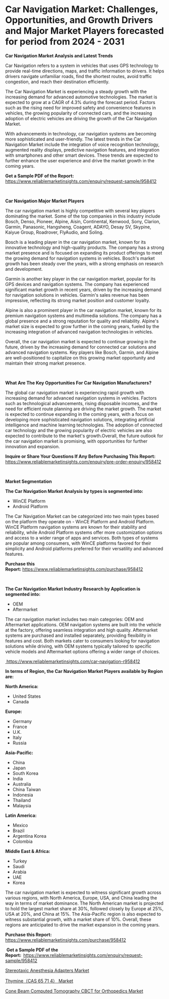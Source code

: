<p><h1>Car Navigation Market: Challenges, Opportunities, and Growth Drivers and Major Market Players forecasted for period from 2024 - 2031</h1></p><p><strong>Car Navigation Market Analysis and Latest Trends</strong></p>
<p><p>Car Navigation refers to a system in vehicles that uses GPS technology to provide real-time directions, maps, and traffic information to drivers. It helps drivers navigate unfamiliar roads, find the shortest routes, avoid traffic congestion, and reach their destination efficiently.</p><p>The Car Navigation Market is experiencing a steady growth with the increasing demand for advanced automotive technologies. The market is expected to grow at a CAGR of 4.3% during the forecast period. Factors such as the rising need for improved safety and convenience features in vehicles, the growing popularity of connected cars, and the increasing adoption of electric vehicles are driving the growth of the Car Navigation Market.</p><p>With advancements in technology, car navigation systems are becoming more sophisticated and user-friendly. The latest trends in the Car Navigation Market include the integration of voice recognition technology, augmented reality displays, predictive navigation features, and integration with smartphones and other smart devices. These trends are expected to further enhance the user experience and drive the market growth in the coming years.</p></p>
<p><strong>Get a Sample PDF of the Report:&nbsp;</strong> <a href="https://www.reliablemarketinsights.com/enquiry/request-sample/958412">https://www.reliablemarketinsights.com/enquiry/request-sample/958412</a></p>
<p>&nbsp;</p>
<p><strong>Car Navigation Major Market Players</strong></p>
<p><p>The car navigation market is highly competitive with several key players dominating the market. Some of the top companies in this industry include Bosch, Denso, Pioneer, Alpine, Aisin, Continental, Kenwood, Sony, Clarion, Garmin, Panasonic, Hangsheng, Coagent, ADAYO, Desay SV, Skypine, Kaiyue Group, Roadrover, FlyAudio, and Soling.</p><p>Bosch is a leading player in the car navigation market, known for its innovative technology and high-quality products. The company has a strong market presence and is focused on expanding its product offerings to meet the growing demand for navigation systems in vehicles. Bosch's market growth has been steady over the years, with a strong emphasis on research and development.</p><p>Garmin is another key player in the car navigation market, popular for its GPS devices and navigation systems. The company has experienced significant market growth in recent years, driven by the increasing demand for navigation solutions in vehicles. Garmin's sales revenue has been impressive, reflecting its strong market position and customer loyalty.</p><p>Alpine is also a prominent player in the car navigation market, known for its premium navigation systems and multimedia solutions. The company has a global presence and a strong reputation for quality and reliability. Alpine's market size is expected to grow further in the coming years, fueled by the increasing integration of advanced navigation technologies in vehicles.</p><p>Overall, the car navigation market is expected to continue growing in the future, driven by the increasing demand for connected car solutions and advanced navigation systems. Key players like Bosch, Garmin, and Alpine are well-positioned to capitalize on this growing market opportunity and maintain their strong market presence.</p></p>
<p>&nbsp;</p>
<p><strong>What Are The Key Opportunities For Car Navigation Manufacturers?</strong></p>
<p><p>The global car navigation market is experiencing rapid growth with increasing demand for advanced navigation systems in vehicles. Factors such as technological advancements, rising disposable incomes, and the need for efficient route planning are driving the market growth. The market is expected to continue expanding in the coming years, with a focus on developing more sophisticated navigation solutions, integrating artificial intelligence and machine learning technologies. The adoption of connected car technology and the growing popularity of electric vehicles are also expected to contribute to the market's growth.Overall, the future outlook for the car navigation market is promising, with opportunities for further innovation and expansion.</p></p>
<p><strong>Inquire or Share Your Questions If Any Before Purchasing This Report:</strong> <a href="https://www.reliablemarketinsights.com/enquiry/pre-order-enquiry/958412">https://www.reliablemarketinsights.com/enquiry/pre-order-enquiry/958412</a></p>
<p>&nbsp;</p>
<p><strong>Market Segmentation</strong></p>
<p><strong>The Car Navigation Market Analysis by types is segmented into:</strong></p>
<p><ul><li>WinCE Platform</li><li>Android Platform</li></ul></p>
<p><p>The Car Navigation Market can be categorized into two main types based on the platform they operate on - WinCE Platform and Android Platform. WinCE Platform navigation systems are known for their stability and reliability, while Android Platform systems offer more customization options and access to a wider range of apps and services. Both types of systems are popular among consumers, with WinCE platforms favored for their simplicity and Android platforms preferred for their versatility and advanced features.</p></p>
<p><strong>Purchase this Report:&nbsp;</strong><a href="https://www.reliablemarketinsights.com/purchase/958412">https://www.reliablemarketinsights.com/purchase/958412</a></p>
<p>&nbsp;</p>
<p><strong>The Car Navigation Market Industry Research by Application is segmented into:</strong></p>
<p><ul><li>OEM</li><li>Aftermarket</li></ul></p>
<p><p>The car navigation market includes two main categories: OEM and Aftermarket applications. OEM navigation systems are built into the vehicle at the factory, offering seamless integration and high quality. Aftermarket systems are purchased and installed separately, providing flexibility in features and cost. Both markets cater to consumers looking for navigation solutions while driving, with OEM systems typically tailored to specific vehicle models and Aftermarket options offering a wider range of choices.</p></p>
<p><a href="https://www.reliablemarketinsights.com/car-navigation-r958412">&nbsp;https://www.reliablemarketinsights.com/car-navigation-r958412</a></p>
<p><strong>In terms of Region, the Car Navigation Market Players available by Region are:</strong></p>
<p>
    <p> <strong> North America: </strong>
        <ul>
            <li>United States</li>
            <li>Canada</li>
        </ul>
        </p> 
    <p> <strong> Europe: </strong>
        <ul>
            <li>Germany</li>
            <li>France</li>
            <li>U.K.</li>
            <li>Italy</li>
            <li>Russia</li>
        </ul>
        </p> 
    <p> <strong> Asia-Pacific: </strong>
        <ul>
            <li>China</li>
            <li>Japan</li>
            <li>South Korea</li>
            <li>India</li>
            <li>Australia</li>
            <li>China Taiwan</li>
            <li>Indonesia</li>
            <li>Thailand</li>
            <li>Malaysia</li>
        </ul>
        </p> 
    <p> <strong> Latin America: </strong>
        <ul>
            <li>Mexico</li>
            <li>Brazil</li>
            <li>Argentina Korea</li>
            <li>Colombia</li>
        </ul>
        </p> 
    <p> <strong> Middle East & Africa: </strong>
        <ul>
            <li>Turkey</li>
            <li>Saudi</li>
            <li>Arabia</li>
            <li>UAE</li>
            <li>Korea</li>
        </ul>
    </p>
    </p>
<p><p>The car navigation market is expected to witness significant growth across various regions, with North America, Europe, USA, and China leading the way in terms of market dominance. The North American market is projected to hold the largest market share at 30%, followed closely by Europe at 25%, USA at 20%, and China at 15%. The Asia-Pacific region is also expected to witness substantial growth, with a market share of 10%. Overall, these regions are anticipated to drive the market expansion in the coming years.</p></p>
<p><strong>Purchase this Report: </strong><a href="https://www.reliablemarketinsights.com/purchase/958412">https://www.reliablemarketinsights.com/purchase/958412</a></p>
<p>&nbsp;<strong>Get a Sample PDF of the Report:&nbsp;&nbsp;</strong><a href="https://www.reliablemarketinsights.com/enquiry/request-sample/958412">https://www.reliablemarketinsights.com/enquiry/request-sample/958412</a></p>
<p><strong></strong></p>
<p><p><a href="https://medium.com/@rontaybrewer02024/global-stereotaxic-anesthesia-adapters-market-opportunities-and-forecast-for-period-from-2024-to-7fbcbbb197db">Stereotaxic Anesthesia Adapters Market</a></p><p><a href="https://medium.com/@polesdua.1/global-thymine-cas-65-71-4-market-size-is-expected-to-reach-at-a-cagr-of-12-and-this-report-2b67b9f8ee4c">Thymine（CAS 65 71 4） Market</a></p><p><a href="https://medium.com/@drakesporer988/global-cone-beam-computed-tomography-cbct-for-orthopedics-market-opportunities-and-forecast-for-f0d52c9786e4">Cone Beam Computed Tomography CBCT for Orthopedics Market</a></p></p>